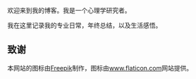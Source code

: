 欢迎来到我的博客。我是一个心理学研究者。 

我在这里记录我的专业日常，年终总结，以及生活感悟。

## 致谢
<div>本网站的图标由<a href="https://www.freepik.com" title="Freepik">Freepik</a>制作，图标由<a href="https://www.flaticon.com/" title="Flaticon">www.flaticon.com</a>网站提供。</div>